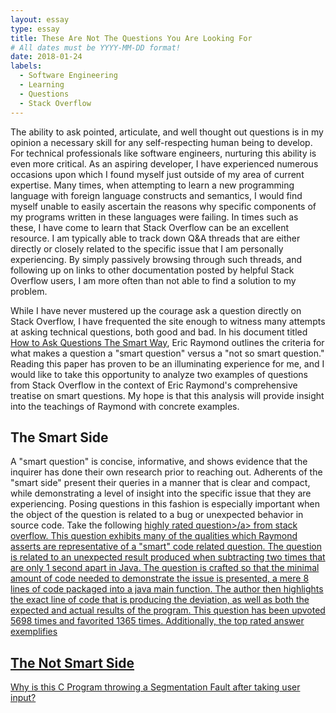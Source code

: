 ```yaml
---
layout: essay
type: essay
title: These Are Not The Questions You Are Looking For
# All dates must be YYYY-MM-DD format!
date: 2018-01-24
labels:
  - Software Engineering
  - Learning
  - Questions
  - Stack Overflow
---
```


The ability to ask pointed, articulate, and well thought out questions is in my opinion a necessary skill for any self-respecting human being to develop. For technical professionals like software engineers, nurturing this ability is even more critical. As an aspiring developer, I have experienced numerous occasions upon which I found myself just outside of my area of current expertise. Many times, when attempting to learn a new programming language with foreign language constructs and semantics, I would find myself unable to easily ascertain the reasons why specific components of my programs written in these languages were failing. In times such as these, I have come to learn that Stack Overflow can be an excellent resource. I am typically able to track down Q&A threads that are either directly or closely related to the specific issue that I am personally experiencing. By simply passively browsing through such threads, and following up on links to other documentation posted by helpful Stack Overflow users, I am more often than not able to find a solution to my problem.

While I have never mustered up the courage ask a question directly on Stack Overflow, I have frequented the site enough to witness many attempts at asking technical questions, both good and bad. In his document titled <a href="http://www.catb.org/esr/faqs/smart-questions.html#code">How to Ask Questions The Smart Way</a>, Eric Raymond outlines the criteria for what makes a question a "smart question" versus a "not so smart question." Reading this paper has proven to be an illuminating experience for me, and I would like to take this opportunity to analyze two examples of questions from Stack Overflow in the context of Eric Raymond's comprehensive treatise on smart questions. My hope is that this analysis will provide insight into the teachings of Raymond with concrete examples.

## The Smart Side
A "smart question" is concise, informative, and shows evidence that the inquirer has done their own research prior to reaching out. Adherents of the "smart side" present their queries in a manner that is clear and compact, while demonstrating a level of insight into the specific issue that they are experiencing. Posing questions in this fashion is especially important when the object of the question is related to a bug or unexpected behavior in source code. Take the following <a href="https://stackoverflow.com/questions/6841333/why-is-subtracting-these-two-times-in-1927-giving-a-strange-result">highly rated question>/a> from stack overflow. This question exhibits many of the qualities which Raymond asserts are representative of a "smart" code related question. The question is related to an unexpected result produced when subtracting two times that are only 1 second apart in Java. The question is crafted so that the minimal amount of code needed to demonstrate the issue is presented, a mere 8 lines of code packaged into a java main function. The author then highlights the exact line of code that is producing the deviation, as well as both the expected and actual results of the program. This question has been upvoted 5698 times and favorited 1365 times. Additionally, the top rated answer exemplifies 

## The Not Smart Side
<a href="https://stackoverflow.com/questions/48435725/why-is-this-c-program-throwing-a-segmentation-fault-after-taking-user-input">Why is this C Program throwing a Segmentation Fault after taking user input?</a>


